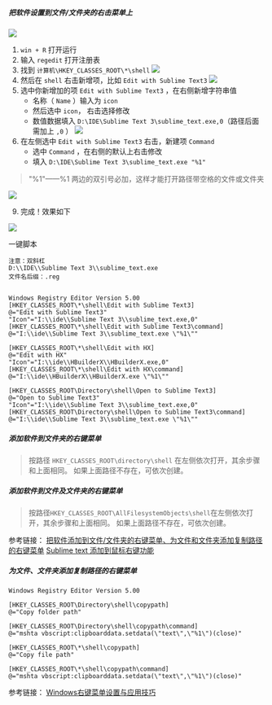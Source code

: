##### 把软件设置到文件/文件夹的右击菜单上

![](Windows_190711_files/5.png)

1. `win + R` 打开运行
2. 输入 `regedit` 打开注册表
3. 找到 `计算机\HKEY_CLASSES_ROOT\*\shell`
![](Windows_190711_files/1.png)
5. 然后在 `shell` 右击新增项，比如 `Edit with Sublime Text3`
![](Windows_190711_files/2.png)
6. 选中你新增加的项 `Edit with Sublime Text3` ，在右侧新增字符串值
	- 名称（ `Name` ）输入为 `icon` 
	- 然后选中 `icon`， 右击选择修改
	- 数值数据填入 `D:\IDE\Sublime Text 3\sublime_text.exe,0`（路径后面需加上 `,0` ）
	![](Windows_190711_files/3.png)
7. 在左侧选中 `Edit with Sublime Text3` 右击，新建项 `Command`
	- 选中 `Command` ，在右侧的默认上右击修改
	- 填入 `D:\IDE\Sublime Text 3\sublime_text.exe "%1"`
> "%1"——%1 两边的双引号必加，这样才能打开路径带空格的文件或文件夹


  ![](Windows_190711_files/4.png)

9. 完成！效果如下

![](Windows_190711_files/5.png)

一键脚本
```
注意：双斜杠
D:\\IDE\\Sublime Text 3\\sublime_text.exe
文件名后缀：.reg


Windows Registry Editor Version 5.00
[HKEY_CLASSES_ROOT\*\shell\Edit with Sublime Text3]
@="Edit with Sublime Text3"
"Icon"="I:\\ide\\Sublime Text 3\\sublime_text.exe,0"
[HKEY_CLASSES_ROOT\*\shell\Edit with Sublime Text3\command]
@="I:\\ide\\Sublime Text 3\\sublime_text.exe \"%1\""

[HKEY_CLASSES_ROOT\*\shell\Edit with HX]
@="Edit with HX"
"Icon"="I:\\ide\\HBuilderX\\HBuilderX.exe,0"
[HKEY_CLASSES_ROOT\*\shell\Edit with HX\command]
@="I:\\ide\\HBuilderX\\HBuilderX.exe \"%1\""

[HKEY_CLASSES_ROOT\Directory\shell\Open to Sublime Text3]
@="Open to Sublime Text3"
"Icon"="I:\\ide\\Sublime Text 3\\sublime_text.exe,0"
[HKEY_CLASSES_ROOT\Directory\shell\Open to Sublime Text3\command]
@="I:\\ide\\Sublime Text 3\\sublime_text.exe \"%1\""

```
##### 添加软件到文件夹的右键菜单
> 按路径 `HKEY_CLASSES_ROOT\directory\shell` 在左侧依次打开，其余步骤和上面相同。
> 如果上面路径不存在，可依次创建。

##### 添加软件到文件及文件夹的右键菜单
> 按路径`HKEY_CLASSES_ROOT\AllFilesystemObjects\shell`在左侧依次打开，其余步骤和上面相同。
> 如果上面路径不存在，可依次创建。

参考链接：
[把软件添加到文件/文件夹的右键菜单、为文件和文件夹添加复制路径的右键菜单](https://blog.csdn.net/u013719339/article/details/80089243)
[Sublime text 添加到鼠标右键功能](https://blog.csdn.net/i_am_tomato/article/details/72818293 )
##### 为文件、文件夹添加复制路径的右键菜单
```registry
Windows Registry Editor Version 5.00

[HKEY_CLASSES_ROOT\Directory\shell\copypath]
@="Copy folder path"

[HKEY_CLASSES_ROOT\Directory\shell\copypath\command]
@="mshta vbscript:clipboarddata.setdata(\"text\",\"%1\")(close)"

[HKEY_CLASSES_ROOT\*\shell\copypath]
@="Copy file path"

[HKEY_CLASSES_ROOT\*\shell\copypath\command]
@="mshta vbscript:clipboarddata.setdata(\"text\",\"%1\")(close)"
```
参考链接：
[Windows右键菜单设置与应用技巧](https://www.cnblogs.com/russellluo/archive/2011/11/25/2263817.html)